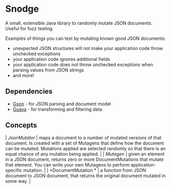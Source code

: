 Snodge
======

A small, extensible Java library to randomly mutate JSON documents. Useful for fuzz testing.

Examples of things you can test by mutating known good JSON documents:

- unexpected JSON structures will not make your application code throw unchecked exceptions
- your application code ignores additional fields
- your application code does not throw unchecked exceptions when parsing values from JSON strings
- and more!


Dependencies
------------

* [Gson](https://code.google.com/p/google-gson/) - for JSON parsing and document model
* [Guava](https://code.google.com/p/guava-libraries/) - for transforming and filtering data

Concepts
--------

| *JsonMutator* | maps a document to a number of mutated versions of that document.  Is created with a set of Mutagens that define how the document can be mutated.  Mutations applied are selected randomly so that there is an equal chance of any mutation being applied. |
| *Mutagen* | given an element in a JSON document, returns zero or more DocumentMutations that mutate that element.  You can write your own Mutagens to perform application-specific mutation. |
| *DocumentMutation * |  a function from JSON document to JSON document, that returns the original document mutated in some way. |

